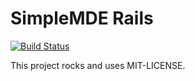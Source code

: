 [travis]: https://travis-ci.org/olejrosendahl/simplemde-rails

# SimpleMDE Rails

[![Build Status](https://travis-ci.org/olejrosendahl/simplemde-rails.svg?branch=master)][travis]

This project rocks and uses MIT-LICENSE.
